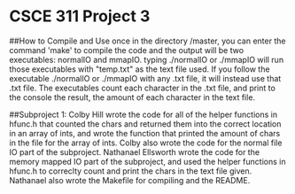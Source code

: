 # CSCE 311 Project 3

##How to Compile and Use
	once in the directory /master, you can enter the command 'make' to compile the code and the output will be two executables: normalIO and mmapIO.
	typing ./normalIO or ./mmapIO will run those executables with "temp.txt" as the text file used. If you follow the executable ./normalIO or
	./mmapIO with any .txt file, it will instead use that .txt file. The executables count each character in the .txt file, and print to the console
	the result, the amount of each character in the text file.

##Subproject 1:
	Colby Hill wrote the code for all of the helper functions in hfunc.h that counted the chars and returned them into the correct location in an array
	of ints, and wrote the function that printed the amount of chars in the file for the array of ints. Colby also wrote the code for the normal file IO
	part of the subproject.
	Nathanael Ellsworth wrote the code for the memory mapped IO part of the subproject, and used the helper functions in hfunc.h to correclty count and
	print the chars in the text file given. Nathanael also wrote the Makefile for compiling and the README.
